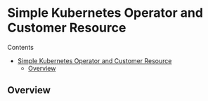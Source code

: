 
# Simple Kubernetes Operator and Customer Resource <!-- omit from toc -->

Contents
- [Simple Kubernetes Operator and Customer Resource](#simple-kubernetes-operator-and-customer-resource)
  - [Overview](#overview)

## Overview
